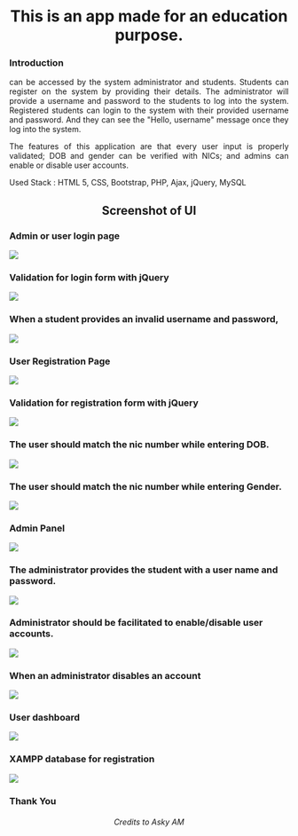 <h1 align="center">This is an app made for an education purpose.</h1>

### Introduction

<p align="justify">can be accessed by the system administrator and students. Students can register on the system by providing their details. The administrator will provide a username and password to the students to log into the system. Registered students can login to the system with their provided username and password. And they can see the "Hello, username" message once they log into the system.</p>

<p align="justify">The features of this application are that every user input is properly validated; DOB and gender can be verified with NICs; and admins can enable or disable user accounts.</p>

<p>Used Stack : HTML 5, CSS, Bootstrap, PHP, Ajax, jQuery, MySQL</p>

<h2 align="center">Screenshot of UI</h2>

<h3>Admin or user login page</h3>
<img src="https://user-images.githubusercontent.com/89337309/199294969-07e392c9-6030-4f3e-82d1-749996044a8f.png">

<h3>Validation for login form with jQuery</h3>
<img src="https://user-images.githubusercontent.com/89337309/199295162-7aeb0a1c-95c4-4d3e-abe9-ec326ab33a9e.png">

<h3>When a student provides an invalid username and password,</h3>
<img src="https://user-images.githubusercontent.com/89337309/199296177-a620cb6e-1ede-42a8-b787-76e8678cd243.png">

<h3>User Registration Page</h3>
<img src="https://user-images.githubusercontent.com/89337309/199296817-0311ca3d-e350-4d7d-8563-5bbe7e503e30.png">

<h3>Validation for registration form with jQuery</h3>
<img src="https://user-images.githubusercontent.com/89337309/199297975-98504dd4-3665-4caf-9f04-4cd4aadf57d5.png">

<h3>The user should match the nic number while entering DOB.</h3>
<img src="https://user-images.githubusercontent.com/89337309/199298369-83084f29-9154-4bf3-a2ca-7b12b1189ca7.png">

<h3>The user should match the nic number while entering Gender.</h3>
<img src="https://user-images.githubusercontent.com/89337309/199299018-1c3da068-9024-48e8-882f-23fc9aa3e892.png">

<h3>Admin Panel</h3>
<img src="https://user-images.githubusercontent.com/89337309/199299197-a3aa4eab-a1f3-45ba-a2f7-00a9e9f73676.png">

<h3>The administrator provides the student with a user name and password. </h3>
<img src="https://user-images.githubusercontent.com/89337309/199299345-18a481da-e41c-4db1-8f4d-74bfedca5b24.png">

<h3>Administrator should be facilitated to enable/disable user accounts.</h3>
<img src="https://user-images.githubusercontent.com/89337309/199301011-572e83a4-2df3-4a52-bdfd-227f90335456.png">

<h3>When an administrator disables an account</h3>
<img src="https://user-images.githubusercontent.com/89337309/199300213-29b972c2-1ab5-4df9-b45b-948a911d33d5.png">

<h3>User dashboard</h3>
<img src="https://user-images.githubusercontent.com/89337309/199305802-062b2409-2c84-491a-80c7-2a71eb2b6bb2.png">

<h3>XAMPP database for registration</h3>
<img src="https://user-images.githubusercontent.com/89337309/199302576-8cd8f1b0-efec-4041-80b1-7cd40a2c8d4d.png">


<h3>Thank You</h3>

<h6 align="center">Credits to Asky AM</h6>



